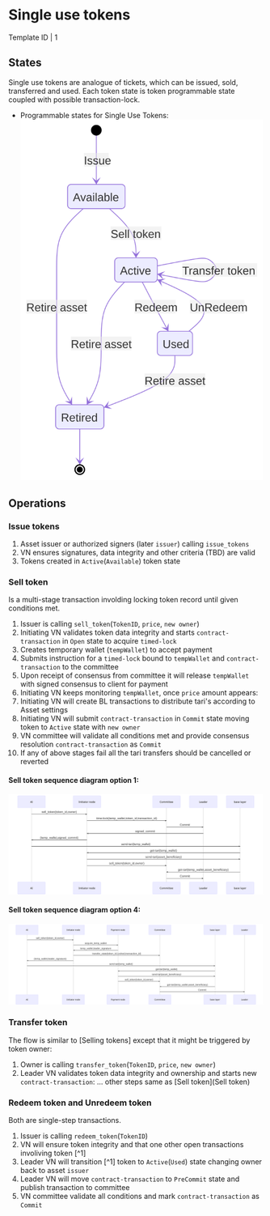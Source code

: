 # Single use tokens

Template ID | 1

## States

Single use tokens are analogue of tickets, which can be issued, sold, transferred and used. Each token state is token programmable state coupled with possible transaction-lock.

- Programmable states for Single Use Tokens:
![States diagram visualizes transitions](states-diagram.mmd.svg)

## Operations

### Issue tokens

1. Asset issuer or authorized signers (later `issuer`) calling `issue_tokens`
2. VN ensures signatures, data integrity and other criteria (TBD) are valid
3. Tokens created in `Active`(`Available`) token state

### Sell token

Is a multi-stage transaction involding locking token record until given conditions met.

1. Issuer is calling `sell_token`(`TokenID`, `price`, `new owner`)
2. Initiating VN validates token data integrity and starts `contract-transaction` in `Open` state to acquire `timed-lock`
  1. Creates temporary wallet (`tempWallet`) to accept payment
  2. Submits instruction for a `timed-lock` bound to `tempWallet` and `contract-transaction` to the committee
  3. Upon receipt of consensus from committee it will release `tempWallet` with signed consensus to client for payment
3. Initiating VN keeps monitoring `tempWallet`, once `price` amount appears:
  1. Initiating VN will create BL transactions to distribute tari's according to Asset settings
  2. Initiating VN will submit `contract-transaction` in `Commit` state moving token to `Active` state with `new owner`
4. VN committee will validate all conditions met and provide consensus resolution `contract-transaction` as `Commit`
5. If any of above stages fail all the tari transfers should be cancelled or reverted

#### Sell token sequence diagram option 1:
![sell token sequence option 1](sell-token-sequence-option-1.mmd.svg)

#### Sell token sequence diagram option 4:
![sell token sequence option 1](sell-token-sequence-option-4.mmd.svg)

### Transfer token

The flow is similar to [Selling tokens] except that it might be triggered by token owner:

1. Owner is calling `transfer_token`(`TokenID`, `price`, `new owner`)
2. Leader VN validates token data integrity and ownership and starts new `contract-transaction`:
... other steps same as [Sell token](Sell token)

### Redeem token and Unredeem token

Both are single-step transactions.

1. Issuer is calling `redeem_token`(`TokenID`)
2. VN will ensure token integrity and that one other open transactions involiving token [^1]
  1. Leader VN will transition [^1] token to `Active`(`Used`) state changing owner back to asset `issuer`
  2. Leader VN will move `contract-transaction` to `PreCommit` state and publish transaction to committee
3. VN committee validate all conditions and mark `contract-transaction` as `Commit`
